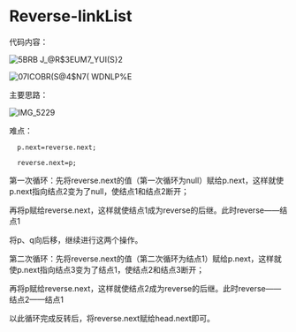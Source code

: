 # Reverse-linkList
代码内容：

![5BRB J_@R$3EUM7_YUI(S}2](https://user-images.githubusercontent.com/101461459/160610403-1b54c0f5-6f4a-44a4-8e83-6f689c641c80.png)

![07ICOBR(S@4$N7( WDNLP%E](https://user-images.githubusercontent.com/101461459/160610426-36ea5021-9be9-48d9-a1c2-003c331beb5d.png)



主要思路：

![IMG_5229](https://user-images.githubusercontent.com/101461459/160609651-6230bb42-696e-434b-a623-2b5141159eca.JPG)

难点：

      p.next=reverse.next;
      
      reverse.next=p;
      
第一次循环：先将reverse.next的值（第一次循环为null）赋给p.next，这样就使p.next指向结点2变为了null，使结点1和结点2断开；

再将p赋给reverse.next，这样就使结点1成为reverse的后继。此时reverse——结点1

将p、q向后移，继续进行这两个操作。

第二次循环：先将reverse.next的值（第二次循环为结点1）赋给p.next，这样就使p.next指向结点3变为了结点1，使结点2和结点3断开；

再将p赋给reverse.next，这样就使结点2成为reverse的后继。此时reverse——结点2——结点1

以此循环完成反转后，将reverse.next赋给head.next即可。
